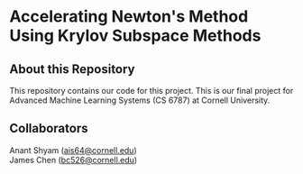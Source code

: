 # Accelerating Newton's Method Using Krylov Subspace Methods
## About this Repository
This repository contains our code for this project. This is our final project for Advanced Machine Learning Systems (CS 6787) at Cornell University. 
## Collaborators
Anant Shyam (ais64@cornell.edu) <br />
James Chen (bc526@cornell.edu)
